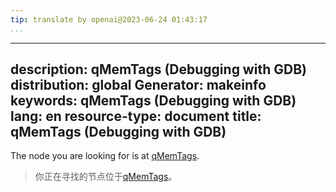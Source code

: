```yaml
---
tip: translate by openai@2023-06-24 01:43:17
...
```

---
description: qMemTags (Debugging with GDB)
distribution: global
Generator: makeinfo
keywords: qMemTags (Debugging with GDB)
lang: en
resource-type: document
title: qMemTags (Debugging with GDB)
---

The node you are looking for is at [qMemTags](General-Query-Packets.html#qMemTags).

> 你正在寻找的节点位于[qMemTags](General-Query-Packets.html#qMemTags)。
